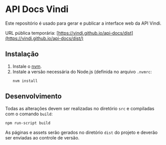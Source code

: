 # API Docs Vindi
Este repositório é usado para gerar e publicar a interface web da API Vindi.

URL pública temporária: [https://vindi.github.io/api-docs/dist](https://vindi.github.io/api-docs/dist/)

## Instalação

1. Instale o [nvm](https://github.com/nvm-sh/nvm).
2. Instale a versão necessária do Node.js (definida no arquivo `.nvmrc`:
   ```
   nvm install
   ```

## Desenvolvimento
Todas as alterações devem ser realizadas no diretório `src` e compiladas com o comando `build`:

```
npm run-script build
```
As páginas e assets serão gerados no diretório `dist` do projeto e deverão ser enviadas ao controle de versão.

